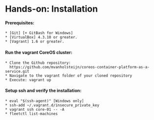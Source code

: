 # Hands-on: Installation

#### Prerequisites:
	* [Git] [+ GitBash for Windows]
	* [VirtualBox] 4.3.10 or greater.
	* [Vagrant] 1.6 or greater.

#### Run the vagrant CoreOS cluster:
	* Clone the Github repository:
	  https://github.com/mvanholsteijn/coreos-container-platform-as-a-service.git
	* Navigate to the vagrant folder of your cloned repository
	* Execute: vagrant up

#### Setup ssh and verify the installation:
	* eval "$(ssh-agent)" [Windows only]
	* ssh-add ~/.vagrant.d/insecure_private_key
	* vagrant ssh core-01 -- -A
	* fleetctl list-machines
